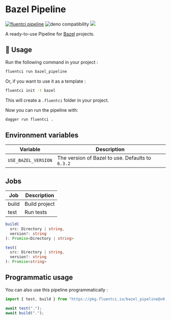 # Bazel Pipeline

[![fluentci pipeline](https://img.shields.io/badge/dynamic/json?label=pkg.fluentci.io&labelColor=%23000&color=%23460cf1&url=https%3A%2F%2Fapi.fluentci.io%2Fv1%2Fpipeline%2Fbazel_pipeline&query=%24.version)](https://pkg.fluentci.io/bazel_pipeline)
![deno compatibility](https://shield.deno.dev/deno/^1.34)
[![](https://img.shields.io/codecov/c/gh/fluent-ci-templates/bazel-pipeline)](https://codecov.io/gh/fluent-ci-templates/bazel-pipeline)

A ready-to-use Pipeline for [Bazel](https://bazel.build/) projects.

## 🚀 Usage

Run the following command in your project :

```bash
fluentci run bazel_pipeline
```

Or, if you want to use it as a template :

```bash
fluentci init -t bazel
```

This will create a `.fluentci` folder in your project.

Now you can run the pipeline with:

```bash
dagger run fluentci .
```

## Environment variables

| Variable            | Description                                      |
| ------------------- | ------------------------------------------------ |
| `USE_BAZEL_VERSION` | The version of Bazel to use. Defaults to `6.3.2` |

## Jobs

| Job       | Description   |
| --------- | ------------- |
| build     | Build project |
| test      | Run tests     |

```typescript
build(
  src: Directory | string,
  version?: string
): Promise<Directory | string>

test(
  src: Directory | string,
  version?: string
): Promise<string>
```

## Programmatic usage

You can also use this pipeline programmatically :

```ts
import { test, build } from "https://pkg.fluentci.io/bazel_pipeline@v0.4.0/mod.ts";

await test(".");
await build(".");
```
